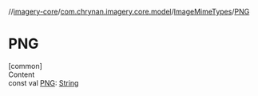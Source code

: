 //[imagery-core](../../../index.md)/[com.chrynan.imagery.core.model](../index.md)/[ImageMimeTypes](index.md)/[PNG](-p-n-g.md)



# PNG  
[common]  
Content  
const val [PNG](-p-n-g.md): [String](https://kotlinlang.org/api/latest/jvm/stdlib/kotlin/-string/index.html)  



